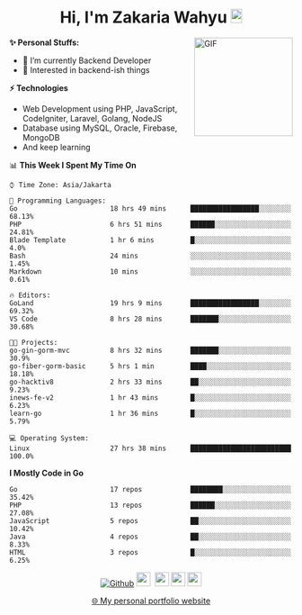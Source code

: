 <h1 align="center">Hi, I'm Zakaria Wahyu <img src="https://github.com/TheDudeThatCode/TheDudeThatCode/blob/master/Assets/Hi.gif" width="20px" height="25px"></h1>

<img align="right" alt="GIF" height="175px" src="https://www.nayakapratama.co.id/wp-content/uploads/2019/07/Website-Maintenance.gif" />

**✨ Personal Stuffs:**
- 🔭 I’m currently Backend Developer
- 🌱 Interested in backend-ish things

**⚡ Technologies**
- Web Development using PHP, JavaScript, CodeIgniter, Laravel, Golang, NodeJS
- Database using MySQL, Oracle, Firebase, MongoDB
- And keep learning

<!--START_SECTION:waka-->
📊 **This Week I Spent My Time On** 

```text
⌚︎ Time Zone: Asia/Jakarta

💬 Programming Languages: 
Go                       18 hrs 49 mins      █████████████████░░░░░░░░   68.13% 
PHP                      6 hrs 51 mins       ██████░░░░░░░░░░░░░░░░░░░   24.81% 
Blade Template           1 hr 6 mins         █░░░░░░░░░░░░░░░░░░░░░░░░   4.0% 
Bash                     24 mins             ░░░░░░░░░░░░░░░░░░░░░░░░░   1.45% 
Markdown                 10 mins             ░░░░░░░░░░░░░░░░░░░░░░░░░   0.61%

🔥 Editors: 
GoLand                   19 hrs 9 mins       █████████████████░░░░░░░░   69.32% 
VS Code                  8 hrs 28 mins       ███████░░░░░░░░░░░░░░░░░░   30.68%

🐱‍💻 Projects: 
go-gin-gorm-mvc          8 hrs 32 mins       ███████░░░░░░░░░░░░░░░░░░   30.9% 
go-fiber-gorm-basic      5 hrs 1 min         ████░░░░░░░░░░░░░░░░░░░░░   18.18% 
go-hacktiv8              2 hrs 33 mins       ██░░░░░░░░░░░░░░░░░░░░░░░   9.23% 
inews-fe-v2              1 hr 43 mins        █░░░░░░░░░░░░░░░░░░░░░░░░   6.23% 
learn-go                 1 hr 36 mins        █░░░░░░░░░░░░░░░░░░░░░░░░   5.79%

💻 Operating System: 
Linux                    27 hrs 38 mins      █████████████████████████   100.0%

```

**I Mostly Code in Go** 

```text
Go                       17 repos            ████████░░░░░░░░░░░░░░░░░   35.42% 
PHP                      13 repos            ██████░░░░░░░░░░░░░░░░░░░   27.08% 
JavaScript               5 repos             ██░░░░░░░░░░░░░░░░░░░░░░░   10.42% 
Java                     4 repos             ██░░░░░░░░░░░░░░░░░░░░░░░   8.33% 
HTML                     3 repos             █░░░░░░░░░░░░░░░░░░░░░░░░   6.25%

```



<!--END_SECTION:waka-->

<p align="center">
<a href="https://github.com/zakariawahyu" target="_blank"><img alt="Github" src="https://img.shields.io/badge/GitHub-%2312100E.svg?&style=for-the-badge&logo=Github&logoColor=white" /></a>
<a href="https://www.twitter.com/_zakariawahyu"><img src="https://img.shields.io/badge/twitter-%231DA1F2.svg?&style=for-the-badge&logo=twitter&logoColor=white" height=25></a> 
<a href="https://www.linkedin.com/in/zakariawahyu"><img src="https://img.shields.io/badge/linkedin-%230077B5.svg?&style=for-the-badge&logo=linkedin&logoColor=white" height=25></a> 
<a href="https://www.instagram.com/_zakariawahyu"><img src="https://img.shields.io/badge/instagram-%23E4405F.svg?&style=for-the-badge&logo=instagram&logoColor=white" height=25></a>
<a href="https://medium.com/@zakariawahyu"><img src="https://img.shields.io/badge/Medium-12100E?style=for-the-badge&logo=medium&logoColor=white" height=25></a>
</p>
<p align="center"><a href="https://www.zakariawahyu.com" target="_blank">🌐 My personal portfolio website</a></p>
